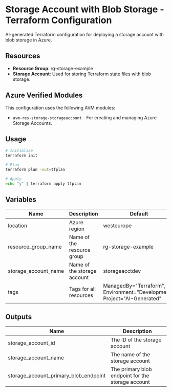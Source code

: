 # Storage Account with Blob Storage - Terraform Configuration

AI-generated Terraform configuration for deploying a storage account with blob storage in Azure.

## Resources

- **Resource Group**: rg-storage-example
- **Storage Account**: Used for storing Terraform state files with blob storage.

## Azure Verified Modules

This configuration uses the following AVM modules:
- `avm-res-storage-storageaccount` - For creating and managing Azure Storage Accounts.

## Usage

```bash
# Initialize
terraform init

# Plan
terraform plan -out=tfplan

# Apply
echo "y" | terraform apply tfplan
```

## Variables

| Name | Description | Default |
|------|-------------|---------|
| location | Azure region | westeurope |
| resource_group_name | Name of the resource group | rg-storage-example |
| storage_account_name | Name of the storage account | storageacctdev |
| tags | Tags for all resources | ManagedBy="Terraform", Environment="Development", Project="AI-Generated" |

## Outputs

| Name | Description |
|------|-------------|
| storage_account_id | The ID of the storage account |
| storage_account_name | The name of the storage account |
| storage_account_primary_blob_endpoint | The primary blob endpoint for the storage account |
